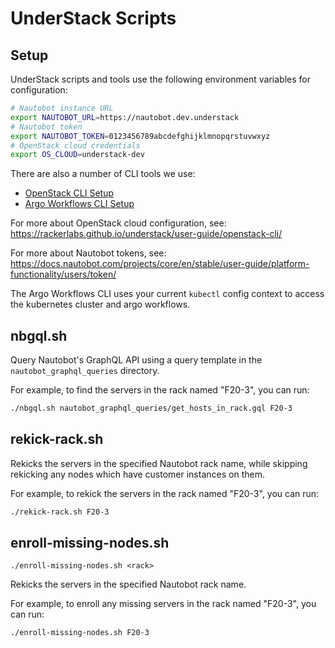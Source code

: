 # UnderStack Scripts

## Setup

UnderStack scripts and tools use the following environment variables for configuration:

``` bash
# Nautobot instance URL
export NAUTOBOT_URL=https://nautobot.dev.understack
# Nautobot token
export NAUTOBOT_TOKEN=0123456789abcdefghijklmnopqrstuvwxyz
# OpenStack cloud credentials
export OS_CLOUD=understack-dev
```

There are also a number of CLI tools we use:

* [OpenStack CLI Setup](https://rackerlabs.github.io/understack/user-guide/openstack-cli/)
* [Argo Workflows CLI Setup](https://rackerlabs.github.io/understack/component-argo-workflows/?h=argo#argo-cli)

For more about OpenStack cloud configuration, see: <https://rackerlabs.github.io/understack/user-guide/openstack-cli/>

For more about Nautobot tokens, see: <https://docs.nautobot.com/projects/core/en/stable/user-guide/platform-functionality/users/token/>

The Argo Workflows CLI uses your current `kubectl` config context to access the kubernetes cluster
and argo workflows.

## nbgql.sh

Query Nautobot's GraphQL API using a query template in the `nautobot_graphql_queries` directory.

For example, to find the servers in the rack named "F20-3", you can run:

``` bash
./nbgql.sh nautobot_graphql_queries/get_hosts_in_rack.gql F20-3
```

## rekick-rack.sh

Rekicks the servers in the specified Nautobot rack name, while skipping
rekicking any nodes which have customer instances on them.

For example, to rekick the servers in the rack named "F20-3", you can run:

``` bash
./rekick-rack.sh F20-3
```

## enroll-missing-nodes.sh

``` text
./enroll-missing-nodes.sh <rack>
```

Rekicks the servers in the specified Nautobot rack name.

For example, to enroll any missing servers in the rack named "F20-3", you can run:

``` bash
./enroll-missing-nodes.sh F20-3
```
